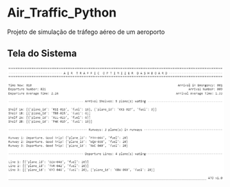 # Air_Traffic_Python
Projeto de simulação de tráfego aéreo de um aeroporto


## Tela do Sistema
![Tela](https://github.com/NiloBSilvaJr/Air_Traffic_Python/blob/main/Tela_ATO.png)
